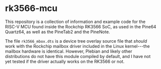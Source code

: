 # rk3566-mcu
This repository is a collection of information and example code for
the RISC-V MCU found inside the Rockchip RK3566 SoC, as used in the
Pine64 Quartz64, as well as the PineTab2 and the PineNote.

The file `rk3566_mbox.dts` is a device tree overlay source file that
*should* work with the Rockchip mailbox driver included in the Linux
kernel---the mailbox hardware is identical. However, Plebian and
likely other distributions do not have this module compiled by
default, and I have not yet tested if the driver actually works on the
RK3566 or not.
